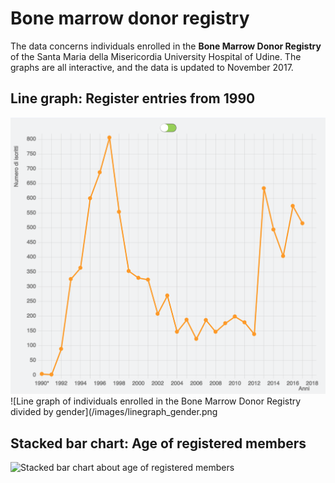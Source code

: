 # Bone marrow donor registry 

The data concerns individuals enrolled in the **Bone Marrow Donor Registry** of the Santa Maria della Misericordia University Hospital of Udine. The graphs are all interactive, and the data is updated to November 2017.

## Line graph: Register entries from 1990
![Line graph of individuals enrolled in the Bone Marrow Donor Registry](/images/linegraph_general.jpg)
![Line graph of individuals enrolled in the Bone Marrow Donor Registry divided by gender](/images/linegraph_gender.png

## Stacked bar chart: Age of registered members
![Stacked bar chart about age of registered members](/images/stacked_total.jpg)
